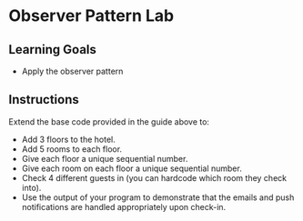 # Observer Pattern Lab

## Learning Goals

- Apply the observer pattern

## Instructions

Extend the base code provided in the guide above to:

- Add 3 floors to the hotel.
- Add 5 rooms to each floor.
- Give each floor a unique sequential number.
- Give each room on each floor a unique sequential number.
- Check 4 different guests in (you can hardcode which room they check into).
- Use the output of your program to demonstrate that the emails and push
  notifications are handled appropriately upon check-in.
